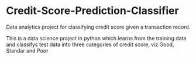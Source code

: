 # Credit-Score-Prediction-Classifier
Data analytics project for classifying credit score given a transaction record.

This is a data science project in python which learns from the training data and classifys test data into three categories of credit score, viz Good, Standar and Poor
